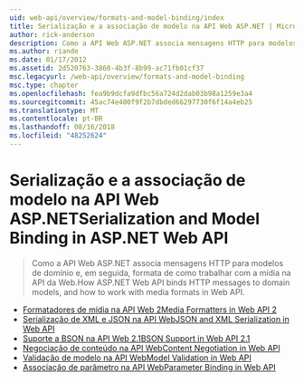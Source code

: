 ```yaml
---
uid: web-api/overview/formats-and-model-binding/index
title: Serialização e a associação de modelo na API Web ASP.NET | Microsoft Docs
author: rick-anderson
description: Como a API Web ASP.NET associa mensagens HTTP para modelos de domínio e, em seguida, formata de como trabalhar com a mídia na API da Web.
ms.author: riande
ms.date: 01/17/2012
ms.assetid: 2d520763-3860-4b3f-8b99-ac71fb01cf37
msc.legacyurl: /web-api/overview/formats-and-model-binding
msc.type: chapter
ms.openlocfilehash: fea9b9dcfa9dfbc56a724d2dab03b98a1259e3a4
ms.sourcegitcommit: 45ac74e400f9f2b7dbded66297730f6f14a4eb25
ms.translationtype: MT
ms.contentlocale: pt-BR
ms.lasthandoff: 08/16/2018
ms.locfileid: "48252624"
---
```

<a name="serialization-and-model-binding-in-aspnet-web-api"></a><span data-ttu-id="3564a-103">Serialização e a associação de modelo na API Web ASP.NET</span><span class="sxs-lookup"><span data-stu-id="3564a-103">Serialization and Model Binding in ASP.NET Web API</span></span>
====================
> <span data-ttu-id="3564a-104">Como a API Web ASP.NET associa mensagens HTTP para modelos de domínio e, em seguida, formata de como trabalhar com a mídia na API da Web.</span><span class="sxs-lookup"><span data-stu-id="3564a-104">How ASP.NET Web API binds HTTP messages to domain models, and how to work with media formats in Web API.</span></span>


- [<span data-ttu-id="3564a-105">Formatadores de mídia na API Web 2</span><span class="sxs-lookup"><span data-stu-id="3564a-105">Media Formatters in Web API 2</span></span>](media-formatters.md)
- [<span data-ttu-id="3564a-106">Serialização de XML e JSON na API Web</span><span class="sxs-lookup"><span data-stu-id="3564a-106">JSON and XML Serialization in Web API</span></span>](json-and-xml-serialization.md)
- [<span data-ttu-id="3564a-107">Suporte a BSON na API Web 2.1</span><span class="sxs-lookup"><span data-stu-id="3564a-107">BSON Support in Web API 2.1</span></span>](bson-support-in-web-api-21.md)
- [<span data-ttu-id="3564a-108">Negociação de conteúdo na API Web</span><span class="sxs-lookup"><span data-stu-id="3564a-108">Content Negotiation in Web API</span></span>](content-negotiation.md)
- [<span data-ttu-id="3564a-109">Validação de modelo na API Web</span><span class="sxs-lookup"><span data-stu-id="3564a-109">Model Validation in Web API</span></span>](model-validation-in-aspnet-web-api.md)
- [<span data-ttu-id="3564a-110">Associação de parâmetro na API Web</span><span class="sxs-lookup"><span data-stu-id="3564a-110">Parameter Binding in Web API</span></span>](parameter-binding-in-aspnet-web-api.md)
